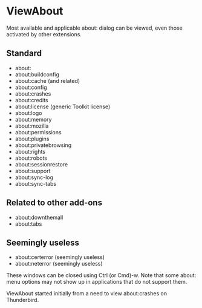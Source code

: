 # ViewAbout
Most available and applicable about: dialog can be viewed, even those activated by other extensions.

## Standard
* about:
* about:buildconfig
* about:cache (and related)
* about:config
* about:crashes
* about:credits
* about:license (generic Toolkit license)
* about:logo
* about:memory
* about:mozilla
* about:permissions
* about:plugins
* about:privatebrowsing
* about:rights
* about:robots
* about:sessionrestore
* about:support
* about:sync-log
* about:sync-tabs

## Related to other add-ons
* about:downthemall
* about:tabs

## Seemingly useless
* about:certerror (seemingly useless)
* about:neterror (seemingly useless)

These windows can be closed using Ctrl (or Cmd)-w. Note that some about: menu options may not show up in applications that do not support them.

ViewAbout started initially from a need to view about:crashes on Thunderbird.
